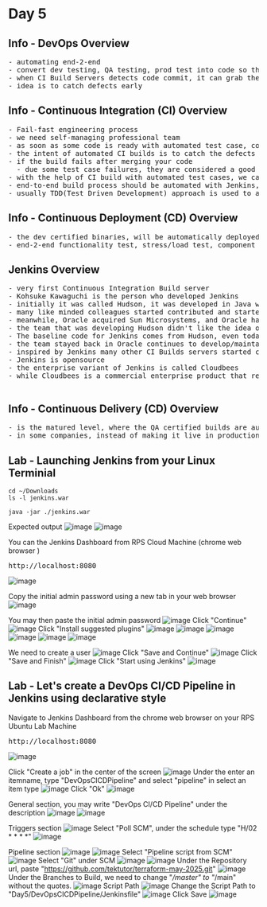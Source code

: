 # Day 5

## Info - DevOps Overview
<pre>
- automating end-2-end 
- convert dev testing, QA testing, prod test into code so that the code can be pused into version control
- when CI Build Servers detects code commit, it can grab the latest code and trigger automated builds that includes automated test cases
- idea is to catch defects early
</pre>  

## Info - Continuous Integration (CI) Overview
<pre>
- Fail-fast engineering process
- we need self-managing professional team
- as soon as some code is ready with automated test case, code code will merged with dev branch several times a time
- the intent of automated CI builds is to catch the defects early, if possible during the development cycle itself
- if the build fails after merging your code
  - due some test case failures, they are considered a good
- with the help of CI build with automated test cases, we can release the product frequently with confidence
- end-to-end build process should be automated with Jenkins, TeamCity, bamboo, etc.,
- usually TDD(Test Driven Development) approach is used to automated test and develop features and fix bugs
</pre>

## Info - Continuous Deployment (CD) Overview
<pre>
- the dev certified binaries, will be automatically deployed onto QA environments for further automated tests
- end-2-end functionality test, stress/load test, component test, performance test everything will be automated using BDD
</pre>

## Jenkins Overview
<pre>
- very first Continuous Integration Build server 
- Kohsuke Kawaguchi is the person who developed Jenkins
- initially it was called Hudson, it was developed in Java while he was working for Sun Microsystems
- many like minded colleagues started contributed and started using Hudson for automating Build within Sun Microsystems
- meanwhile, Oracle acquired Sun Microsystems, and Oracle had some proposals to make Hudson a commercial product
- the team that was developing Hudson didn't like the idea of Oracle making the producat a commercial one, hence most of the team members including Kohsuke Kawaguchi had quit Oracle and Kohsuke Kawaguchi founded a company called Cloudbees forking the Hudson branch into a new branch called Jenkins
- The baseline code for Jenkins comes from Hudson, even today in some of the logs you could see the Hudson word appearing
- the team stayed back in Oracle continues to develop/maintain the Hudson product, but Jenkins is the most popular CI Build server even today
- inspired by Jenkins many other CI Builds servers started coming up which includes TeamCity, Bamboo, Circle City, TFS, etc.,
- Jenkins is opensource
- the enterprise variant of Jenkins is called Cloudbees
- while Cloudbees is a commercial enterprise product that requires license, but functionally it resembles Jenkins
  
</pre>

## Info - Continuous Delivery (CD) Overview
<pre>
- is the matured level, where the QA certified builds are automatically deployed to live production environment
- in some companies, instead of making it live in production, they are deployed into pre-prod environment for further testing before it can be made live in production
</pre>

## Lab - Launching Jenkins from your Linux Terminial
```
cd ~/Downloads
ls -l jenkins.war

java -jar ./jenkins.war
```

Expected output
![image](https://github.com/user-attachments/assets/8a00b093-0881-4fc6-8ad1-04a4077c4040)
![image](https://github.com/user-attachments/assets/e29ce98b-edbd-498d-b0c0-219c464e84da)

You can the Jenkins Dashboard from RPS Cloud Machine (chrome web browser )
<pre>
http://localhost:8080  
</pre>
![image](https://github.com/user-attachments/assets/0d116ec1-0c42-42a7-b0c6-2db69d0dd92b)
                                                                                                      
Copy the initial admin password using a new tab in your web browser
![image](https://github.com/user-attachments/assets/64337c3d-d87e-4c89-9448-f681709a6206)

You may then paste the initial admin password
![image](https://github.com/user-attachments/assets/83b231e4-cd6d-44f4-b22f-c112f79b8763)
Click "Continue"
![image](https://github.com/user-attachments/assets/8d345541-015a-4668-b729-d3d2e33817ca)
Click "Install suggested plugins"
![image](https://github.com/user-attachments/assets/de67d567-d536-458a-af36-92b347e21925)
![image](https://github.com/user-attachments/assets/9795974d-4e52-4b07-9e74-1d9eda81ca65)
![image](https://github.com/user-attachments/assets/de7742cf-470e-4040-9418-18666e7e670c)
![image](https://github.com/user-attachments/assets/a60909ab-a0e8-41c4-b086-c8f0df2cb534)
![image](https://github.com/user-attachments/assets/8b88cddc-4604-4858-9505-7679b285a167)
![image](https://github.com/user-attachments/assets/1cd6c842-f5fd-4d43-86cf-6485cf3fbf04)

We need to create a user
![image](https://github.com/user-attachments/assets/e2381636-05c2-498d-b4f8-b30cc1f8f8f9)
Click "Save and Continue"
![image](https://github.com/user-attachments/assets/c3aefdd5-4f54-405d-ae83-494e88198e78)
Click "Save and Finish"
![image](https://github.com/user-attachments/assets/6d651028-7d7f-44c7-9b57-55381f87e322)
Click "Start using Jenkins"
![image](https://github.com/user-attachments/assets/ca45fc35-d060-42b4-bdb8-6a502f0a03ed)

## Lab - Let's create a DevOps CI/CD Pipeline in Jenkins using declarative style
Navigate to Jenkins Dashboard from the chrome web browser on your RPS Ubuntu Lab Machine
<pre>
http://localhost:8080 
</pre>
![image](https://github.com/user-attachments/assets/d1732286-9513-4680-ba32-ec1f04f97541)

Click "Create a job" in the center of the screen
![image](https://github.com/user-attachments/assets/a01615d9-ba93-4c32-80f1-e908036a5492)
Under the enter an itemname, type "DevOpsCICDPipeline" and select "pipeline" in select an item type
![image](https://github.com/user-attachments/assets/1bc4108c-8a7d-466e-b32e-6c2e10f1bc7a)
Click "Ok"
![image](https://github.com/user-attachments/assets/2e36d1fc-435a-4906-bca0-2ab6b9ec29ef)

General section, you may write "DevOps CI/CD Pipeline" under the description
![image](https://github.com/user-attachments/assets/8a737edf-62e5-43a2-b291-9070a5350db2)
![image](https://github.com/user-attachments/assets/6803f329-c397-4cc5-935a-06561767975d)

Triggers section
![image](https://github.com/user-attachments/assets/19ebe55b-1e47-456b-9ad6-d77d02a50cbd)
Select "Poll SCM", under the schedule type "H/02 * * * *"
![image](https://github.com/user-attachments/assets/445859e6-a474-443e-8310-c8047b790b8d)

Pipeline section
![image](https://github.com/user-attachments/assets/05cd34c2-6499-4e64-8e53-792f82cf0e02)
![image](https://github.com/user-attachments/assets/895f56a8-378c-47fc-b050-0e6ee17b9dd8)
Select "Pipeline script from SCM"
![image](https://github.com/user-attachments/assets/a2600253-0053-4132-989f-9b43c1168673)
Select "Git" under SCM
![image](https://github.com/user-attachments/assets/3aa5e7d0-00d3-4a5d-bcc5-47ce17acb204)
![image](https://github.com/user-attachments/assets/9c962bfe-d87a-4616-ade1-fa1f3fb70a16)
Under the Repository url, paste "https://github.com/tektutor/terraform-may-2025.git"
![image](https://github.com/user-attachments/assets/70beba3c-6805-4df5-b439-5cb6c444f374)
Under the Branches to Build, we need to change "*/master" to "*/main" without the quotes.
![image](https://github.com/user-attachments/assets/f0b40e4f-9722-4f71-bf94-8ed00a80f2d8)
Script Path
![image](https://github.com/user-attachments/assets/74d93709-f345-464f-aaa8-7a71616339ca)
Change the Script Path to "Day5/DevOpsCICDPipeline/Jenkinsfile"
![image](https://github.com/user-attachments/assets/a72ff659-b2ef-4616-ae26-2f6b2823d2d8)
Click Save
![image](https://github.com/user-attachments/assets/8111f008-b913-45fc-b741-8c657ba6eef2)




